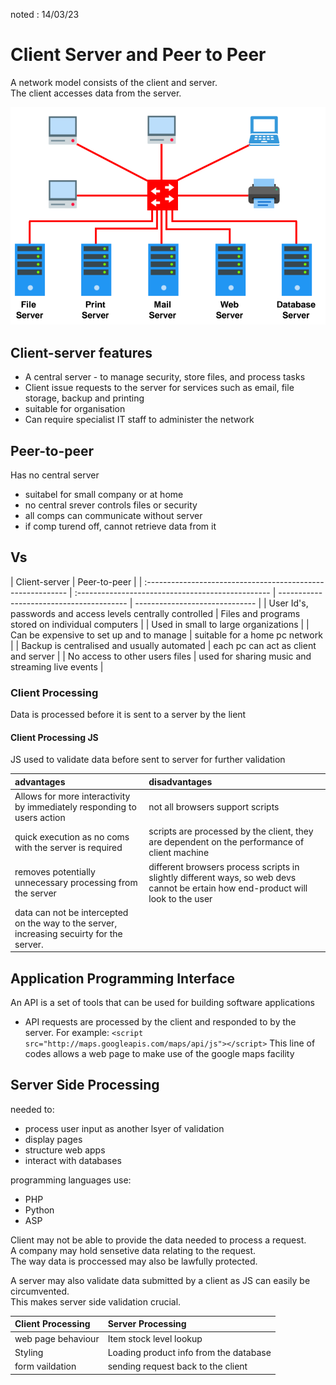 noted : 14/03/23

# Client Server and Peer to Peer

A network model consists of the client and server.  
The client accesses data from the server.

<img src="../computing_images/ClentServerNetwork.png">

## Client-server features

-   A central server - to manage security, store files, and process tasks
-   Client issue requests to the server for services such as email, file storage, backup and printing
-   suitable for organisation
-   Can require specialist IT staff to administer the network

## Peer-to-peer

Has no central server

-   suitabel for small company or at home
-   no central srever controls files or security
-   all comps can communicate without server
-   if comp turend off, cannot retrieve data from it

## Vs

| Client-server                                               | Peer-to-peer                                      |
| :---------------------------------------------------------- | :------------------------------------------------ | ---------------------------------------- | ------------------------------ |
| User Id's, passwords and access levels centrally controlled | Files and programs stored on individual computers |
| Used in small to large organizations                        |                                                   | Can be expensive to set up and to manage | suitable for a home pc network |
| Backup is centralised and usually automated                 | each pc can act as client and server              |
| No access to other users files                              | used for sharing music and streaming live events  |

### Client Processing

Data is processed before it is sent to a server by the lient

#### Client Processing JS

JS used to validate data before sent to server for further validation

| advantages                                                                                | disadvantages                                                                                                                     |
| :---------------------------------------------------------------------------------------- | :-------------------------------------------------------------------------------------------------------------------------------- |
| Allows for more interactivity by immediately responding to users action                   | not all browsers support scripts                                                                                                  |
| quick execution as no coms with the server is required                                    | scripts are processed by the client, they are dependent on the performance of client machine                                      |
| removes potentially unnecessary processing from the server                                | different browsers process scripts in slightly different ways, so web devs cannot be ertain how end-product will look to the user |
| data can not be intercepted on the way to the server, increasing secuirty for the server. |                                                                                                                                   |

## Application Programming Interface

An API is a set of tools that can be used for building software applications

-   API requests are processed by the client and responded to by the server.
    For example:
    `<script src="http://maps.googleapis.com/maps/api/js"></script>`
    This line of codes allows a web page to make use of the google maps facility

## Server Side Processing

needed to:

-   process user input as another lsyer of validation
-   display pages
-   structure web apps
-   interact with databases

programming languages use:

-   PHP
-   Python
-   ASP

Client may not be able to provide the data needed to process a request.  
A company may hold sensetive data relating to the request.  
The way data is proccessed may also be lawfully protected.

A server may also validate data submitted by a client as JS can easily be circumvented.  
This makes server side validation crucial.

| Client Processing  | Server Processing                      |
| :----------------- | :------------------------------------- |
| web page behaviour | Item stock level lookup                |
| Styling            | Loading product info from the database |
| form vaildation    | sending request back to the client     |
